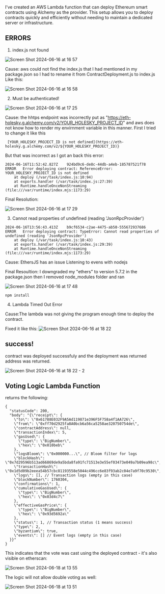 I've created an AWS Lambda function that can deploy Ethereum smart contracts using Alchemy as the provider.
This setup allows you to deploy contracts quickly and efficiently without needing to maintain a dedicated server or infrastructure.

## ERRORS
1.  index.js not found
   
![Screen Shot 2024-06-16 at 16 57](https://github.com/Sequence-94/voting-dapp-deployment/assets/53806574/709a3add-6898-48d8-b611-b0352d752d5a)

Cause: aws could not find the index.js that I had mentioned in my package.json so I had to rename it from ContractDeployment.js to index.js
Like this:

![Screen Shot 2024-06-16 at 16 58](https://github.com/Sequence-94/voting-dapp-deployment/assets/53806574/a3a2be3d-bf5c-4f3d-a901-fa89f1890f1b)


2.  Must be authenticated!
   
![Screen Shot 2024-06-16 at 17 25](https://github.com/Sequence-94/voting-dapp-deployment/assets/53806574/bde049ca-5846-4043-863a-515eb72a946e)


Cause: the hhtps endpoint was incorrectly put as "https://eth-holesky.g.alchemy.com/v2/YOUR_HOLESKY_PROJECT_ID" and aws does not know how to render my envirnment variable in this manner.
First I tried to change it like this 
```
 [YOUR_HOLESKY_PROJECT_ID is not defined](https://eth-holesky.g.alchemy.com/v2/${YOUR_HOLESKY_PROJECT_ID)}
```
But that was incorrect as I got an back this error:
```
2024-06-16T11:52:42.827Z	924bd9c6-de8c-44db-a4eb-185787521f78	ERROR	Error deploying contract: ReferenceError: YOUR_HOLESKY_PROJECT_ID is not defined
    at deploy (/var/task/index.js:10:94)
    at exports.handler (/var/task/index.js:27:39)
    at Runtime.handleOnceNonStreaming (file:///var/runtime/index.mjs:1173:29)
```
Final Resolution:

![Screen Shot 2024-06-16 at 17 29](https://github.com/Sequence-94/voting-dapp-deployment/assets/53806574/afc58899-444a-4960-8573-d202ad433659)

3.  Cannot read properties of undefined (reading 'JsonRpcProvider')

```
2024-06-16T13:56:43.413Z	b9cf6534-c2ae-4475-ab50-555672937686	ERROR	Error deploying contract: TypeError: Cannot read properties of undefined (reading 'JsonRpcProvider')
    at deploy (/var/task/index.js:10:43)
    at exports.handler (/var/task/index.js:29:39)
    at Runtime.handleOnceNonStreaming (file:///var/runtime/index.mjs:1173:29)
```
Cause: EthersJS has an issue Listening to evens with nodejs

Final Resoultion:
I downgraded my "ethers" to version 5.7.2 in the package.json then I removed node_modules folder and ran

![Screen Shot 2024-06-16 at 17 48](https://github.com/Sequence-94/voting-dapp-deployment/assets/53806574/e8f3bd29-b259-48d3-8dc9-a48733357329)

```
npm install 
```
4. Lambda Timed Out Error

Cause:The lambda was not giving the program enough time to deploy the contract.

Fixed it like this:
![Screen Shot 2024-06-16 at 18 22](https://github.com/Sequence-94/election-app/assets/53806574/d28dcb80-b455-4e6f-a4db-b277db3a2c97)

## success!

contract was deployed successfuly and the deployment was returned address was returned. 

![Screen Shot 2024-06-16 at 18 22 - 2](https://github.com/Sequence-94/election-app/assets/53806574/616c35bb-d097-473d-9e19-3753c23d5d13)

## Voting Logic Lambda Function

returns the following:
```
{
  "statusCode": 200,
  "body": "{\"receipt\": {
    \"to\": \"0x61788E032F9A5Ad119871e396F5F758a4f1AA726\",
    \"from\": \"0xff70d2925fa8A0bcb6a56ca5258ae320750754de\",
    \"contractAddress\": null,
    \"transactionIndex\": 5,
    \"gasUsed\": {
      \"type\": \"BigNumber\",
      \"hex\": \"0x010beb\"
    },
    \"logsBloom\": \"0x000000...\", // Bloom filter for logs
    \"blockHash\": \"0x7d29596b513ad66869de9a5bda8fa91fc71513e3e55ef03473e049a7b09ea98c\",
    \"transactionHash\": \"0x1d5d09b2eeea54b57cbc81193558e5044c496cc6e83f93ab2c04e7a9f70c9530\",
    \"logs\": [], // Transaction logs (empty in this case)
    \"blockNumber\": 1760304,
    \"confirmations\": 1,
    \"cumulativeGasUsed\": {
      \"type\": \"BigNumber\",
      \"hex\": \"0x03d4c7\"
    },
    \"effectiveGasPrice\": {
      \"type\": \"BigNumber\",
      \"hex\": \"0x93d5692a\"
    },
    \"status\": 1, // Transaction status (1 means success)
    \"type\": 2,
    \"byzantium\": true,
    \"events\": [] // Event logs (empty in this case)
  }}"
}
```
This indicates that the vote was cast using the deployed contract - it's also visible on etherscan:

![Screen Shot 2024-06-18 at 13 55](https://github.com/Sequence-94/election-app/assets/53806574/190c8395-c507-4575-8ebe-e123f0027202)

The logic will not allow double voting as well:

![Screen Shot 2024-06-18 at 13 51](https://github.com/Sequence-94/election-app/assets/53806574/9381daf5-2d7a-4c39-b263-3acf5bac1514)





